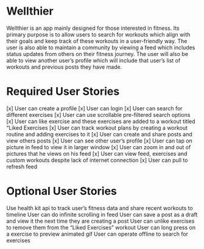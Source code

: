 # Wellthier

Wellthier is an app mainly designed for those interested in fitness. Its primary purpose is to allow users to search for workouts which align with their goals and keep track of these workouts in a user-friendly way. The user is also able to maintain a community by viewing a feed which includes status updates from others on their fitness journey. The user will also be able to view another user’s profile which will include that user’s list of workouts and previous posts they have made. 

# Required User Stories
[x] User can create a profile
[x] User can login
[x] User can search for different exercises
[x] User can use scrollable pre-filtered search options
[x] User can like exercise and these exercises are added to a workout titled “Liked Exercises
[x] User can track workout plans by creating a workout routine and adding exercises to it
[x] User can create and share posts and view others posts
[x] User can see other user’s profile
[x] User can tap on picture in feed to view it in larger window
[x] User can zoom in and out of pictures that he views on his feed
[x] User can view feed, exercises and custom workouts despite lack of internet connection
[x] User can pull to refresh feed

# Optional User Stories
Use health kit api to track user’s fitness data and share recent workouts to timeline
User can do infinite scrolling in feed
User can save a post as a draft and view it the next time they are creating a post
User can unlike exercises to remove them from the “Liked Exercises” workout
User can long press on a exercise to preview animated gif
User can operate offline to search for exercises 
